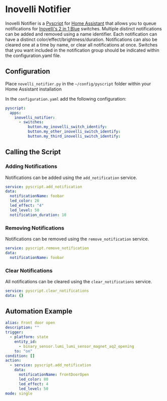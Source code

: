# Inovelli Notifier

Inovelli Notifier is a [Pyscript](https://github.com/custom-components/pyscript) for [Home Assistant](https://www.home-assistant.io/) that allows you to queue notifications for [Inovelli's 2 in 1 Blue](https://inovelli.com/) switches. Multiple distinct notifications can be added and removed using a name identifier. Each notification can have a distinct color/effect/brightness/duration. Notifications can also be cleared one at a time by name, or clear all notifications at once. Switches that you want included in the notification group should be indicated within the configuration.yaml file.

## Configuration

Place `novelli_notifier.py` in the `~/config/pyscript` folder within your Home Assistant installation

In the `configuration.yaml` add the following configuration:

```yaml
pyscript:
  apps:
    inovelli_notifier:
      - switches:
          button.my_inovelli_switch_identify:
          button.my_other_inovelli_switch_identify:
          button.my_third_inovelli_switch_identify:
```

## Calling the Script

### Adding Notifications

Notifications can be added using the `add_notification` service.

```yaml
service: pyscript.add_notification
data:
  notificationName: foobar
  led_color: 26
  led_effect: "4"
  led_level: 50
  notification_duration: 10
```

### Removing Notifications

Notifications can be removed using the `remove_notification` service.

```yaml
service: pyscript.remove_notification
data:
  notificationName: foobar
```

### Clear Notifications

All notifications can be cleared using the `clear_notifications` service.

```yaml
service: pyscript.clear_notifications
data: {}
```

## Automation Example

```yaml
alias: Front door open
description: ""
trigger:
  - platform: state
    entity_id:
      - binary_sensor.lumi_lumi_sensor_magnet_aq2_opening
    to: "on"
condition: []
action:
  - service: pyscript.add_notification
    data:
      notificationName: frontDoorOpen
      led_color: 80
      led_effect: 4
      led_level: 50
mode: single
```
